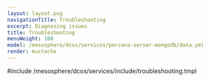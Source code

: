 ```yaml
---
layout: layout.pug
navigationTitle: Troubleshooting
excerpt: Diagnosing issues
title: Troubleshooting
menuWeight: 100
model: /mesosphere/dcos/services/percona-server-mongodb/data.yml
render: mustache
---
```


#include /mesosphere/dcos/services/include/troubleshooting.tmpl
